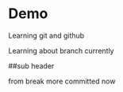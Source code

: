 # Demo

Learning git and github

Learning about branch currently

##sub header

from break more committed now